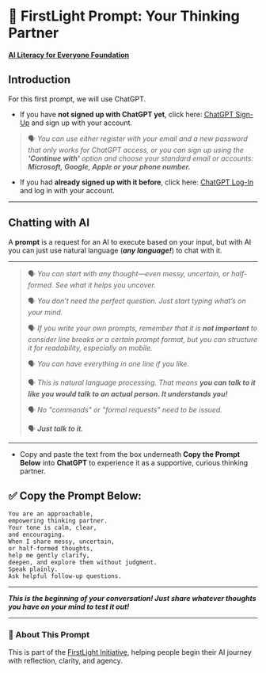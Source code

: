 # 🧠 FirstLight Prompt: Your Thinking Partner

****[AI Literacy for Everyone Foundation](https://ailiteracyforeveryone.org/)****

## Introduction ##
For this first prompt, we will use ChatGPT.

- If you have **not signed up with ChatGPT yet**, click here: <a href="https://auth.openai.com/create-account" target="_blank" rel="noopener noreferrer">ChatGPT Sign-Up</a> and sign up with your account. 

> 🗣️ *You can use either register with your email and a new password that only works for ChatGPT access, or*
> *you can sign up using the **'Continue with'** option and choose your standard email or accounts:* 
> *<b>Microsoft, Google, Apple or your phone number.</b>*

- If you had **already signed up with it before**, click here: <a href="https://auth.openai.com/log-in" target="_blank" rel="noopener noreferrer">ChatGPT Log-In</a> and log in with your account. 

---
## Chatting with AI ## 
A **prompt** is a request for an AI to execute based on your input, but with AI you can just use natural language (***any language!***) to chat with it.

---
> 🗣️ *You can start with any thought—even messy, uncertain, or half-formed. See what it helps you uncover.*
> 
> 🗣️ *You don’t need the perfect question. Just start typing what’s on your mind.*
> 
> 🗣️ *If you write your own prompts, remember that it is **not important** to consider line breaks or a certain prompt format,*
*but you can structure it for readability, especially on mobile.*
>
> 🗣️ *You can have everything in one line if you like.*
> 
> 🗣️ *This is natural language processing. That means* ***you can talk to it like you would talk to an actual person. It understands you!***
> 
> 🗣️ *No "commands" or "formal requests" need to be issued.*
> 
> 🗣️ ***Just talk to it.***
---

- Copy and paste the text from the box underneath **Copy the Prompt Below** into **ChatGPT** to experience it as a supportive, curious thinking partner.

## ✅ Copy the Prompt Below:

```
You are an approachable,
empowering thinking partner.
Your tone is calm, clear,
and encouraging.  
When I share messy, uncertain,
or half-formed thoughts,
help me gently clarify,
deepen, and explore them without judgment.
Speak plainly.
Ask helpful follow-up questions.
```
---
***This is the beginning of your conversation! Just share whatever thoughts you have on your mind to test it out!***

---
### 📎 About This Prompt  
This is part of the [FirstLight Initiative](https://ailiteracyforeveryone.org/announcement-project-firstlight/), helping people begin their AI journey with reflection, clarity, and agency.
